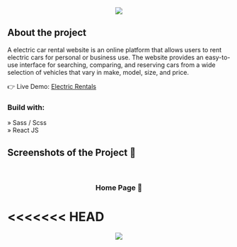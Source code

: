 <div align='center'><img src='https://github.com/ReggieLacrete/Electric-Car-Rentals/assets/133793148/d7e9f373-da9e-426a-b71e-2e5f785dc8e6'/></div>


<h2>About the project</h2>

<p>A electric car rental website is an online platform that allows users to rent electric cars for personal or business use. The website provides an easy-to-use interface for searching, comparing, and reserving cars from a wide selection of vehicles that vary in make, model, size, and price.</p>



👉 Live Demo: <a href='soon'>Electric Rentals</a>



<h3>Build with:</h3>

» Sass / Scss <br>
» React JS


<h2>Screenshots of the Project 📸</h2>
<br>


<h3 align='center'>Home Page 🏡</h3>

<<<<<<< HEAD
=======
<div align='center'>
<img src='https://github.com/ReggieLacrete/Electric-Car-Rentals/assets/133793148/b01acdf4-4b09-4fda-af1d-e058adcb4e5e'/>
